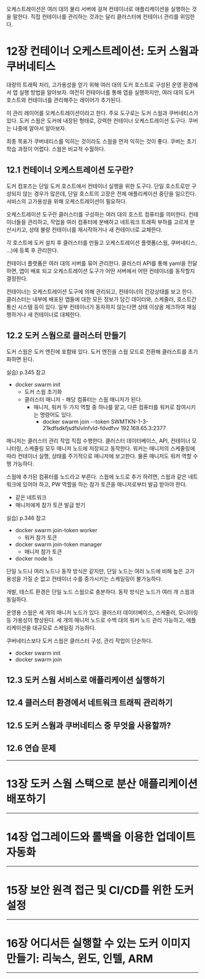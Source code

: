 오케스트레이션은 여러 대의 물리 서버에 걸쳐 컨테이너로 애플리케이션을 실행하는 것을 말한다.
직접 컨테이너를 관리하는 것과는 달리 클러스터에 컨테이너 관리를 위임한다.

# 12장 컨테이너 오케스트레이션: 도커 스웜과 쿠버네티스
대량의 트래픽 처리, 고가용성을 얻기 위해 여러 대의 도커 호스트로 구성된 운영 환경에서 앱 실행 방법을 알아보자.
여전히 컨테이너를 통해 앱을 실행하지만, 여러 대의 도커 호스트와 컨테이너를 관리해주는 레이어가 추가된다.

이 관리 레이어를 오케스트레이션이라고 한다. 
주요 도구로는 도커 스웜과 쿠버네티스가 있다.
도커 스웜은 도커에 내장된 형태로, 강력한 컨테이너 오케스트레이션 도구다.
쿠버는 나중에 알아서 알아보자.

최종 목표가 쿠버네티스를 익히는 것이라도 스웜을 먼저 익히는 것이 좋다.
쿠버는 초기 학습 과정이 어렵다. 스웜은 비교적 수월하다.

## 12.1 컨테이너 오케스트레이션 도구란?
도커 컴포즈는 단일 도커 호스트에서 컨테이너 실행을 위한 도구다.
단일 호스트로만 구성되지 않는 경우가 많은데,
단일 호스트의 고장은 전체 애플리케이션 중단을 일으킨다.
서비스의 고가용성을 위해 오케스트레이션이 필요하다.

오케스트레이션 도구란 클러스터를 구성하는 여러 대의 호스트 컴퓨터를 의미한다.
컨테이너들을 관리하고, 작업을 여러 컴퓨터에 분배하고 네트워크 트래픽 부하를 고르게 분산시키고, 상태 불량 컨테이너를 재시작하거나 새 컨테이너로 교체한다.

각 호스트에 도커 설치 후 클러스터를 만들고 오케스트레이션 플랫폼(스웜, 쿠버네티스, ...)에 등록 후 관리한다.

컨테이너 플랫폼은 여러 대의 서버를 묶어 관리한다.
클러스터 API를 통해 yaml을 전달하면, 앱이 배포 되고 오케스트레이션 도구가 어떤 서버에서 어떤 컨테이너를 동작할지 결정한다.

컨테이너는 오케스트레이션 도구에 의해 관리되고, 컨테이너의 건강상태를 보고 한다.
클러스터는 내부에 배포된 앱들에 대한 모든 정보가 담긴 데이터와, 스케줄러, 호스트간 통신 시스템 등이 있다.
일부 컨테이너가 동자하지 않는다면 상태 이상을 체크하여 재실행하거나 새 컨테이너로 대체한다.

## 12.2 도커 스웜으로 클러스터 만들기
도커 스웜은 도커 엔진에 포함돼 있다.
도커 엔진을 스웜 모드로 전환해 클러스트를 초기화하면 된다.

실습) p.345 참고
- docker swarm init
  - 도커 스웜 초기화
  - 클러스터 매니저 - 해당 컴퓨터는 스웜 매니저가 된다.
    - 매니저, 워커 두 가지 역할 중 하나를 맡고, 다른 컴퓨터를 워커로 참여시키는 명령어도 있다.
      - docker swarm join --token SWMTKN-1-3-21kdfsdkfjsdfslvlnfvld-fdvdfvv 192.168.65.3:2377

매니저는 클러스터 관리 작업 직접 수행한다.
클러스터 데이터베이스, API, 컨테이너 모니터링, 스케줄링 모두 매니저 노드에 저장되고 동작한다.
워커는 매니저의 스케줄링에 따라 컨테이너 실행, 상태를 주기적으로 매니저에 보고한다.
물론 매니저도 워커 역할 수행 가능하다.

스웜에 추가된 컴퓨터를 노드라고 부른다.
스웜에 노드로 추가 하려면, 스웜과 같은 네트워크에 있어야 하고, PW 역할을 하는 참가 토큰을 매니저로부터 발급 받아야 한다.
- 같은 네트워크
- 매니저에게 참가 토큰 발급 받기

실습) p.346 참고
- docker swarm join-token worker
  - 워커 참가 토큰
- docker swarm join-token manager
  - 매니저 참가 토큰
- docker node ls

단일 노드나 여러 노드나 동작 방식은 같지만, 
단일 노드는 여러 노드에 비해 높은 고가용성을 가질 순 없고 컨테이너 수를 증가시키는 스케일링이 불가능하다.

개발, 테스트 환경은 단일 노드 스웜으로 충분하다.
동작 방식은 노드가 여러 개 스웜과 동일하다.

운영용 스웜은 세 개의 매니저 노드가 있다.
클러스터 데이터베이스, 스케줄러, 모니터링 등 가용성이 향상된다.
세 개의 매니저 노드로 수백 대의 워커 노드 관리 가능하고,
애플리케이션을 대규모로 스케일링 가능하다.

쿠버네티스보다 도커 스웜은 클러스터 구성, 관리 작업이 단순하다.
- docker swarm init
- docker swarm join

## 12.3 도커 스웜 서비스로 애플리케이션 실행하기

## 12.4 클러스터 환경에서 네트워크 트래픽 관리하기

## 12.5 도커 스웜과 쿠버네티스 중 무엇을 사용할까?

## 12.6 연습 문제
---

# 13장 도커 스웜 스택으로 분산 애플리케이션 배포하기

---

# 14장 업그레이드와 롤백을 이용한 업데이트 자동화

---

# 15장 보안 원격 접근 및 CI/CD를 위한 도커 설정

---

# 16장 어디서든 실행할 수 있는 도커 이미지 만들기: 리눅스, 윈도, 인텔, ARM

---